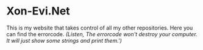 # Xon-Evi.Net
This is my website that takes control of all my other repositories.
Here you can find the errorcode. *(Listen, The errorcode won't destroy your computer. It will just show some strings and print them.')*